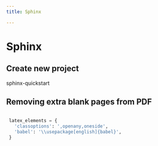```yaml
---
title: Sphinx

---
```

# Sphinx

Create new project
------------------



 sphinx-quickstart

Removing extra blank pages from PDF
-----------------------------------

```python

 latex_elements = {
   'classoptions': ',openany,oneside',
   'babel': '\\usepackage[english]{babel}',
 }
```
